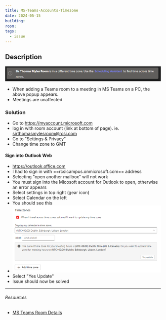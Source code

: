 ```yaml
---
title: MS-Teams-Accounts-Timezone
date: 2024-05-15
building: 
room: 
tags:
  - issue
---
```


## Description

![](../../04-Archive/Attachments/Pasted%20image%2020240515155047.png)

- When adding a Teams room to a meeting in MS Teams on a PC, the above popup appears.
- Meetings are unaffected

### Solution

- Go to https://myaccount.microsoft.com
- log in with room account (link at bottom of page). ie. sirthomasmylesroom@rcsi.com
- Go to "Settings & Privacy"
- Change time zone to GMT

#### Sign into Outlook Web
- https://outlook.office.com
- I had to sign in with ==rcsicampus.onmicrosoft.com== address
- Selecting "open another mailbox" will not work
- You must sign into the Micosoft account for Outlook to open, otherwise an error appears
- Select settings in top right (gear icon)
- Select Calendar on the left
- You should see this
- ![ |600](../../04-Archive/Attachments/Pasted%20image%2020240516102635.png)
- Select "Yes Update"
- Issue should now be solved

---

###### Resources
- [MS Teams Room Details](https://rcsicampus.sharepoint.com/:x:/r/sites/MediaSevicesStaff/Shared%20Documents/General/Contacts%20%26%20Login%20Information/MS%20TEAMS%20ROOMS%20Details.xlsx?d=waa8141d9e4b44377a7c0ffaf38e51e8e&csf=1&web=1&e=dXKYhe)